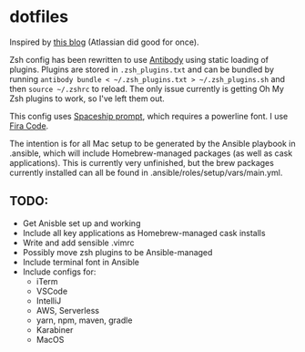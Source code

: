 # dotfiles

Inspired by [this blog](https://www.atlassian.com/git/tutorials/dotfiles) (Atlassian did good for once).

Zsh config has been rewritten to use [Antibody](https://getantibody.github.io/install/) using static loading of plugins. Plugins are stored in `.zsh_plugins.txt` and can be bundled by running `antibody bundle < ~/.zsh_plugins.txt > ~/.zsh_plugins.sh` and then `source ~/.zshrc` to reload. The only issue currently is getting Oh My Zsh plugins to work, so I've left them out.

This config uses [Spaceship prompt](https://github.com/denysdovhan/spaceship-prompt), which requires a powerline font. I use [Fira Code](https://github.com/tonsky/FiraCode).

The intention is for all Mac setup to be generated by the Ansible playbook in .ansible, which will include Homebrew-managed packages  (as well as cask applications). This is currently very unfinished, but the brew packages currently installed can all be found in .ansible/roles/setup/vars/main.yml.

## TODO:
- Get Anisble set up and working
- Include all key applications as Homebrew-managed cask installs
- Write and add sensible .vimrc
- Possibly move zsh plugins to be Ansible-managed
- Include terminal font in Ansible
- Include configs for:
  - iTerm
  - VSCode
  - IntelliJ
  - AWS, Serverless
  - yarn, npm, maven, gradle
  - Karabiner
  - MacOS
